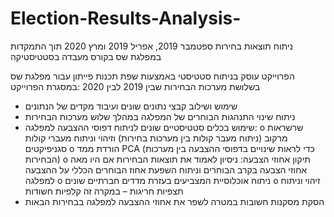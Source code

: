# Election-Results-Analysis-

ניתוח תוצאות בחירות ספטמבר 2019, אפריל 2019 ומרץ 2020 תוך התמקדות במפלגת שס בקורס מעבדה בסטטיסטיקה 

הפרוייקט עוסק בניתוח סטטיסטי באמצעות שפת תכנות פייתון עבור מפלגת שס בשלושת מערכות הבחירות שבין 2019 לבין 2020
:במסגרת הפרוייקט
  -	שימוש ושילוב קבצי נתונים שונים ועיבוד מקדים של הנתונים 
  -	ניתוח שינוי התנהגות הבוחרים של המפלגה במהלך שלוש מערכות הבחירות 
  -	שימוש בכלים סטטיסטיים שונים לניתוח דפוסי ההצבעה למפלגה:
    o	 שרשראות מרקוב (ניתוח מעבר קולות בין מערכות בחירות) וזיהוי וניתוח מעברי קולות סגניפיקטים 
    o	הורדת ממד PCA (כדי לראות שינויים בדפוסי ההצבעה בין מערכות הבחירות)
    o	תיקון אחוזי הצבעה: ניסיון לאמוד את תוצאות הבחירות אם היו מאה אחוזי הצבעה בקרב הבוחרים וניתוח השפעת אחוז הבוחרים הכללי על ההצבעה למפלגה
    o	ניתוח אוכלוסיית המצביעים בעזרת מדדים חברתיים שונים
    o	זיהוי וניתוח תצפיות חריגות – במקרה זה קלפיות חשודות
 - הסקת מסקנות חשובות במטרה לשפר את אחוזי ההצבעה למפלגה בבחירות הבאות
